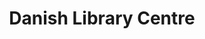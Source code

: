 ---
layout: showcase
title: Danish Library Centre
summary: "The staff keeps in touch with each other using Quaive - and of course also with regulations."
illustration: /media/dashboard-dbc.png
---